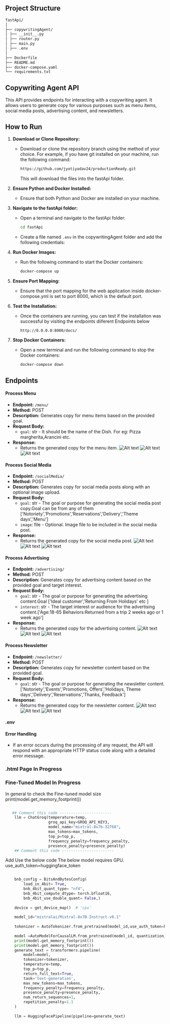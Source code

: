 ## **Project Structure**

``` bash
fastApi/
│
├── copywritingAgent/
│ ├── __init__.py
│ ├── router.py
│ ├── main.py
│ ├── .env
│
├── Dockerfile
├── README.md
├── docker-compose.yaml
└── requirements.txt
```


## Copywriting Agent API

This API provides endpoints for interacting with a copywriting agent. It allows users to generate copy for various purposes such as menu items, social media posts, advertising content, and newsletters.


## **How to Run**

1. **Download or Clone Repository:**
   - Download or clone the repository branch using the method of your choice. For example, if you have git installed on your machine, run the following command:
     ```bash
     https://github.com/jyotiyadav24/productionReady.git
     ```
     This will download the files into the fastApi folder.

2. **Ensure Python and Docker Installed:**
   - Ensure that both Python and Docker are installed on your machine.

3. **Navigate to the fastApi folder:**
   - Open a terminal and navigate to the fastApi folder:
     ```bash
     cd fastApi
     ```
   - Create a file named `.env` in the copywritingAgent folder and add the following credentials:
     
4. **Run Docker Images:**
   - Run the following command to start the Docker containers:
     ```bash
     docker-compose up
     ```
6. **Ensure Port Mapping:**
   - Ensure that the port mapping for the web application inside docker-compose.yml is set to port 8000, which is the default port.

7. **Test the Installation:**
   - Once the containers are running, you can test if the installation was successful by visiting the endpoints diiferent Endpoints below
     ```bash
     http://0.0.0.0:8000/docs/
     ```
8. **Stop Docker Containers:**
   - Open a new terminal and run the following command to stop the Docker containers:
     ```bash
     docker-compose down
     ```


## Endpoints
#### Process Menu
- **Endpoint:** `/menu/`
- **Method:** POST
- **Description:** Generates copy for menu items based on the provided goal.
- **Request Body:**
  - `goal`: str - It should be the name of the Dish. For eg: Pizza margherita,Arancini etc.
- **Response:**
  - Returns the generated copy for the menu item.
 ![Alt text](<images/menuWebpage1.png>)
  ![Alt text](<images/menujsonOutput.png>)
 ![Alt text](<images/menu.png>)
    

#### Process Social Media
- **Endpoint:** `/socialMedia/`
- **Method:** POST
- **Description:** Generates copy for social media posts along with an optional image upload.
- **Request Body:**
  - `goal`: str - The goal or purpose for generating the social media post copy.Goal can be from any of them ['Notoriety','Promotions','Reservations','Delivery','Theme days','Menu']
  - `image`: file - Optional. Image file to be included in the social media post.
- **Response:**
  - Returns the generated copy for the social media post.
  ![Alt text](<images/social2.png>)
  ![Alt text](<images/social1.png>)
 ![Alt text](<images/social.png>)


#### Process Advertising
- **Endpoint:** `/advertising/`
- **Method:** POST
- **Description:** Generates copy for advertising content based on the provided goal and target interest.
- **Request Body:**
  - `goal`: str - The goal or purpose for generating the advertising content.Goal ['Ideal customer','Returning From Holidays' etc ]
  - `interest`: str - The target interest or audience for the advertising content.['Age:18-65 Behaviors:Returned from a trip 2 weeks ago or 1 week ago']
- **Response:**
  - Returns the generated copy for the advertising content.
  ![Alt text](<images/advertising1.png>)
  ![Alt text](<images/Advertisingdesc.png>)
 ![Alt text](<images/advertising.png>)


#### Process Newsletter
- **Endpoint:** `/newsletter/`
- **Method:** POST
- **Description:** Generates copy for newsletter content based on the provided goal.
- **Request Body:**
  - `goal`: str - The goal or purpose for generating the newsletter content.['Notoriety','Events','Promotions, Offers','Holidays, Theme days','Delivery','Reservations','Thanks, Feedback']
- **Response:**
  - Returns the generated copy for the newsletter content.
![Alt text](<images/Newsletter1.png>)
![Alt text](<images/NewsletterOutput.png>)
 ![Alt text](<images/newsletter.png>)


#### .env


#### Error Handling
- If an error occurs during the processing of any request, the API will respond with an appropriate HTTP status code along with a detailed error message.

### .html Page In Progress 

### Fine-Tuned Model In Progress 
In general to check the Fine-tuned model size
print(model.get_memory_footprint())

```python

   ## Comment this code -----------------------
    llm = ChatGroq(temperature=temp,
                   groq_api_key=GROQ_API_KEY3,
                   model_name="mixtral-8x7b-32768",
                   max_tokens=max_tokens,
                   top_p=top_p,
                   frequency_penalty=frequency_penalty,
                   presence_penalty=presence_penalty)
    ## Comment this code -----------------------
```

Add Use the below code The below model requires GPU. 
use_auth_token=huggingface_token

```python

    bnb_config = BitsAndBytesConfig(
        load_in_4bit= True,
        bnb_4bit_quant_type= "nf4",
        bnb_4bit_compute_dtype= torch.bfloat16,
        bnb_4bit_use_double_quant= False,)
    
    device = get_device_map()  # 'cpu'
    
    model_id="mistralai/Mixtral-8x7B-Instruct-v0.1"
    
    tokenizer = AutoTokenizer.from_pretrained(model_id,use_auth_token=huggingface_token)
    
    model =AutoModelForCausalLM.from_pretrained(model_id, quantization_config=bnb_config, device_map="auto", torch_dtype=torch.float16,use_auth_token=huggingface_token)
    print(model.get_memory_footprint())
    print(model.get_memory_footprint())
    generate_text = transformers.pipeline(
        model=model,
        tokenizer=tokenizer,
        temperature=temp,
        top_p=top_p,
        return_full_text=True,
        task='text-generation',
        max_new_tokens=max_tokens,
        frequency_penalty=frequency_penalty,
        presence_penalty=presence_penalty,
        num_return_sequences=1,
        repetition_penalty=1.1
    )
    
    llm = HuggingFacePipeline(pipeline=generate_text)
```
